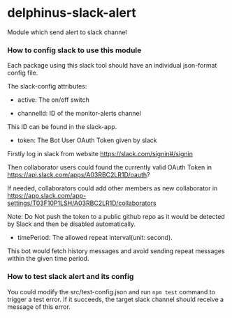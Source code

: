 # delphinus-slack-alert
Module which send alert to slack channel

### How to config slack to use this module

Each package using this slack tool should have an individual json-format config file.

The slack-config attributes:

- active: The on/off switch

- channelId: ID of the monitor-alerts channel

This ID can be found in the slack-app.

- token: The Bot User OAuth Token given by slack 

Firstly log in slack from website https://slack.com/signin#/signin

Then collaborator users could found the currently valid OAuth Token in https://api.slack.com/apps/A03RBC2LR1D/oauth? 

If needed, collaborators could add other members as new collaborator in https://app.slack.com/app-settings/T03F10P1LSH/A03RBC2LR1D/collaborators

Note: Do Not push the token to a public github repo as it would be detected by Slack and then be disabled automatically. 

- timePeriod: The allowed repeat interval(unit: second). 

This bot would fetch history messages and avoid sending repeat messages within the given time period.

### How to test slack alert and its config

You could modify the src/test-config.json and run `npm test` command to trigger a test error.
If it succeeds, the target slack channel should receive a message of this error. 
